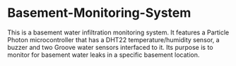 # Basement-Monitoring-System

This is a basement water infiltration monitoring system. It features a Particle Photon microcontroller that has a DHT22 temperature/humidity sensor, a buzzer and two Groove water sensors interfaced to it. Its purpose is to monitor for basement water leaks in a specific basement location.
